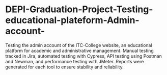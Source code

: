 # DEPI-Graduation-Project-Testing-educational-plateform-Admin-account-
Testing the admin account of the ITC-College website, an educational platform for academic and administrative management. Manual testing tracked in Jira, automated testing with Cypress, API testing using Postman and Newman, and performance testing with JMeter. Reports were generated for each tool to ensure stability and reliability.
